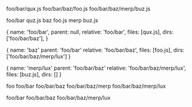 foo/bar/qux.js
foo/bar/baz/foo.js
foo/bar/baz/merp/buz.js

foo/bar
  quz.js
  baz
    foo.js
    merp
      buz.js

{
  name: 'foo/bar',
  parent: null,
  relative: 'foo/bar',
  files: [qux.js],
  dirs: ['foo/bar/baz'],
}

{
  name: 'baz'
  parent: 'foo/bar'
  relative: 'foo/bar/baz',
  files: [foo.js],
  dirs: ['foo/bar/baz/merp/lux']
}

{
  name: 'merp/lux'
  parent: 'foo/bar/baz'
  relative: 'foo/bar/baz/merp/lux',
  files: [buz.js],
  dirs: []
}

foo
foo/bar
foo/bar/baz
foo/bar/baz/merp
foo/bar/baz/merp/lux


foo/bar
foo/bar/baz
foo/bar/baz/merp/lux